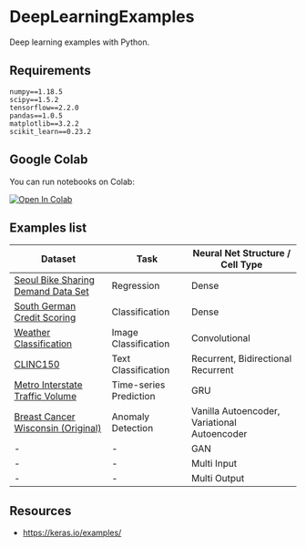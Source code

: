 # DeepLearningExamples
Deep learning examples with Python.

## Requirements

```
numpy==1.18.5
scipy==1.5.2
tensorflow==2.2.0
pandas==1.0.5
matplotlib==3.2.2
scikit_learn==0.23.2
```

## Google Colab

You can run notebooks on Colab: 

[![Open In Colab](https://colab.research.google.com/assets/colab-badge.svg)](https://colab.research.google.com/github/mrtkp9993/DeepLearningExamples)

## Examples list

|Dataset                            |Task        | Neural Net Structure / Cell Type| 
|-------                            |----        | ----|
|[Seoul Bike Sharing Demand Data Set](https://archive.ics.uci.edu/ml/datasets/Seoul+Bike+Sharing+Demand) | Regression | Dense |
|[South German Credit Scoring](https://archive.ics.uci.edu/ml/datasets/South+German+Credit+%28UPDATE%29) | Classification | Dense |
|[Weather Classification](https://data.mendeley.com/datasets/4drtyfjtfy/1)|Image Classification| Convolutional|
|[CLINC150](https://archive.ics.uci.edu/ml/datasets/CLINC150)|Text Classification|Recurrent, Bidirectional Recurrent|
|[Metro Interstate Traffic Volume](https://archive.ics.uci.edu/ml/datasets/Metro+Interstate+Traffic+Volume)|Time-series Prediction|GRU|
|[Breast Cancer Wisconsin (Original)](http://odds.cs.stonybrook.edu/breast-cancer-wisconsin-original-dataset/)|Anomaly Detection|Vanilla Autoencoder, Variational Autoencoder|
|-|-|GAN|
|-|-|Multi Input|
|-|-|Multi Output|

## Resources

* https://keras.io/examples/
